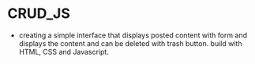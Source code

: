 # CRUD_JS
* creating a simple interface that displays posted content with form and displays the content and can be deleted with trash button. build with HTML, CSS and Javascript.
